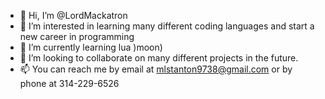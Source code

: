 - 👋 Hi, I’m @LordMackatron
- 👀 I’m interested in learning many different coding languages and start a new career in programming
- 🌱 I’m currently learning lua )moon)
- 💞️ I’m looking to collaborate on many different projects in the future. 
- 📫 You can reach me by email at mlstanton9738@gmail.com or by phone at 314-229-6526

<!---
LordMackatron/LordMackatron is a ✨ special ✨ repository because its `README.md` (this file) appears on your GitHub profile.
You can click the Preview link to take a look at your changes.
--->

